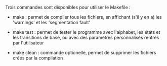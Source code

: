 Trois commandes sont disponibles pour utiliser le Makefile :

- make : permet de compiler tous les fichiers, en affichant (s'il y en a) les 'warnings' et les 'segmentation fault'

- make test : permet de tester le programme avec l'alphabet, les états et les transitions de base, ou avec des paramètres personnalisés rentrés par l'utilisateur

- make clean : commande optionelle, permet de supprimer les fichiers créés par la compilation
